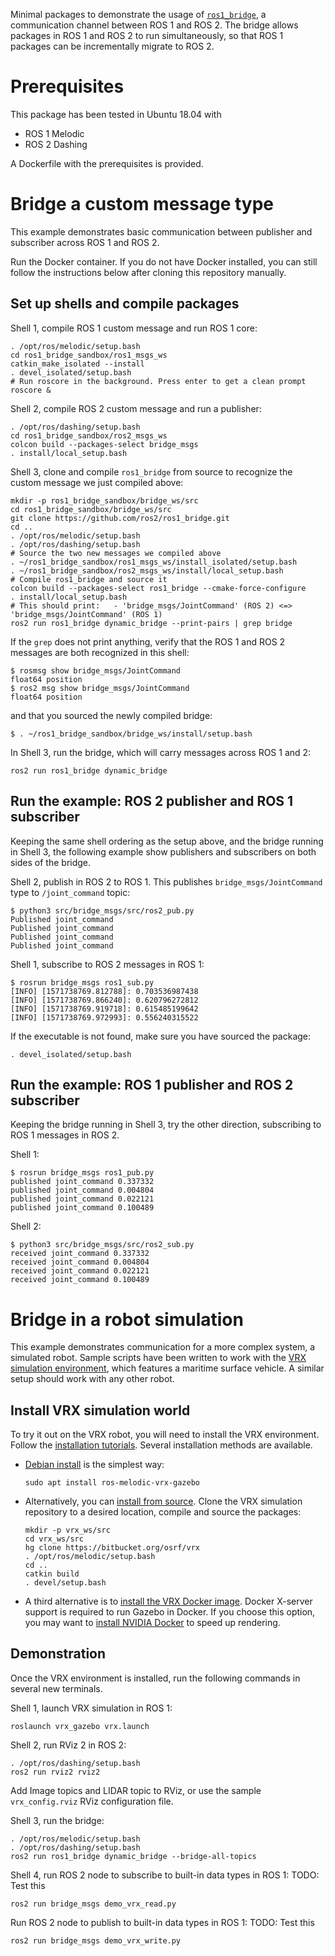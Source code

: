 Minimal packages to demonstrate the usage of [`ros1_bridge`](https://github.com/ros2/ros1_bridge), a communication channel between ROS 1 and ROS 2. The bridge allows packages in ROS 1 and ROS 2 to run simultaneously, so that ROS 1 packages can be incrementally migrate to ROS 2.

# Prerequisites

This package has been tested in Ubuntu 18.04 with
* ROS 1 Melodic
* ROS 2 Dashing

A Dockerfile with the prerequisites is provided.


# Bridge a custom message type

This example demonstrates basic communication between publisher and subscriber across ROS 1 and ROS 2.

Run the Docker container.
If you do not have Docker installed, you can still follow the instructions below after cloning this repository manually.

## Set up shells and compile packages

Shell 1, compile ROS 1 custom message and run ROS 1 core:
```
. /opt/ros/melodic/setup.bash
cd ros1_bridge_sandbox/ros1_msgs_ws
catkin_make_isolated --install
. devel_isolated/setup.bash
# Run roscore in the background. Press enter to get a clean prompt
roscore &
```

Shell 2, compile ROS 2 custom message and run a publisher:
```
. /opt/ros/dashing/setup.bash
cd ros1_bridge_sandbox/ros2_msgs_ws
colcon build --packages-select bridge_msgs
. install/local_setup.bash
```

Shell 3, clone and compile `ros1_bridge` from source to recognize the custom message we just compiled above:
```
mkdir -p ros1_bridge_sandbox/bridge_ws/src
cd ros1_bridge_sandbox/bridge_ws/src
git clone https://github.com/ros2/ros1_bridge.git
cd ..
. /opt/ros/melodic/setup.bash
. /opt/ros/dashing/setup.bash
# Source the two new messages we compiled above
. ~/ros1_bridge_sandbox/ros1_msgs_ws/install_isolated/setup.bash 
. ~/ros1_bridge_sandbox/ros2_msgs_ws/install/local_setup.bash 
# Compile ros1_bridge and source it
colcon build --packages-select ros1_bridge --cmake-force-configure
. install/local_setup.bash
# This should print:   - 'bridge_msgs/JointCommand' (ROS 2) <=> 'bridge_msgs/JointCommand' (ROS 1)
ros2 run ros1_bridge dynamic_bridge --print-pairs | grep bridge
```

If the `grep` does not print anything, verify that the ROS 1 and ROS 2 messages are both recognized in this shell:
```
$ rosmsg show bridge_msgs/JointCommand
float64 position
$ ros2 msg show bridge_msgs/JointCommand
float64 position
```

and that you sourced the newly compiled bridge:
```
$ . ~/ros1_bridge_sandbox/bridge_ws/install/setup.bash
```

In Shell 3, run the bridge, which will carry messages across ROS 1 and 2:
```
ros2 run ros1_bridge dynamic_bridge
```

## Run the example: ROS 2 publisher and ROS 1 subscriber

Keeping the same shell ordering as the setup above, and the bridge running
in Shell 3, the following example show publishers and subscribers on both sides
of the bridge.

Shell 2, publish in ROS 2 to ROS 1.
This publishes `bridge_msgs/JointCommand` type to `/joint_command` topic:
```
$ python3 src/bridge_msgs/src/ros2_pub.py
Published joint_command
Published joint_command
Published joint_command
Published joint_command
```

Shell 1, subscribe to ROS 2 messages in ROS 1:
```
$ rosrun bridge_msgs ros1_sub.py
[INFO] [1571738769.812788]: 0.703536987438
[INFO] [1571738769.866240]: 0.620796272812
[INFO] [1571738769.919718]: 0.615485199642
[INFO] [1571738769.972993]: 0.556240315522
```

If the executable is not found, make sure you have sourced the package:
```
. devel_isolated/setup.bash 
```

## Run the example: ROS 1 publisher and ROS 2 subscriber

Keeping the bridge running in Shell 3, try the other direction, subscribing to
ROS 1 messages in ROS 2.

Shell 1:
```
$ rosrun bridge_msgs ros1_pub.py
published joint_command 0.337332
published joint_command 0.004804
published joint_command 0.022121
published joint_command 0.100489
```

Shell 2:
```
$ python3 src/bridge_msgs/src/ros2_sub.py
received joint_command 0.337332
received joint_command 0.004804
received joint_command 0.022121
received joint_command 0.100489
```


# Bridge in a robot simulation

This example demonstrates communication for a more complex system, a simulated robot. Sample scripts have been written to work with the [VRX simulation environment](https://bitbucket.org/osrf/vrx), which features a maritime surface vehicle. A similar setup should work with any other robot.

## Install VRX simulation world

To try it out on the VRX robot, you will need to install the VRX environment.
Follow the [installation tutorials](https://bitbucket.org/osrf/vrx/wiki/tutorials).
Several installation methods are available.

* [Debian install](https://bitbucket.org/osrf/vrx/wiki/tutorials/SystemSetupInstall) is the simplest way:
   ```
   sudo apt install ros-melodic-vrx-gazebo
   ```

* Alternatively, you can [install from source](https://bitbucket.org/osrf/vrx/wiki/tutorials/SystemSetupInstall).
Clone the VRX simulation repository to a desired location, compile and source the packages:
   ```
   mkdir -p vrx_ws/src
   cd vrx_ws/src
   hg clone https://bitbucket.org/osrf/vrx
   . /opt/ros/melodic/setup.bash
   cd ..
   catkin build
   . devel/setup.bash
   ```

* A third alternative is to [install the VRX Docker image](https://bitbucket.org/osrf/vrx/wiki/tutorials/SystemSetupDocker). Docker X-server support is required to run Gazebo in Docker. If you choose this option, you may want to [install NVIDIA Docker](https://bitbucket.org/osrf/vrx/wiki/tutorials/installNvidiaDocker) to speed up rendering.

## Demonstration

Once the VRX environment is installed, run the following commands in several new terminals.

Shell 1, launch VRX simulation in ROS 1:
```
roslaunch vrx_gazebo vrx.launch
```

Shell 2, run RViz 2 in ROS 2:
```
. /opt/ros/dashing/setup.bash
ros2 run rviz2 rviz2
```
Add Image topics and LIDAR topic to RViz, or use the sample ``vrx_config.rviz`` RViz configuration file.

Shell 3, run the bridge:
```
. /opt/ros/melodic/setup.bash
. /opt/ros/dashing/setup.bash
ros2 run ros1_bridge dynamic_bridge --bridge-all-topics
```

Shell 4, run ROS 2 node to subscribe to built-in data types in ROS 1:
TODO: Test this
```
ros2 run bridge_msgs demo_vrx_read.py
```

Run ROS 2 node to publish to built-in data types in ROS 1:
TODO: Test this
```
ros2 run bridge_msgs demo_vrx_write.py
```

